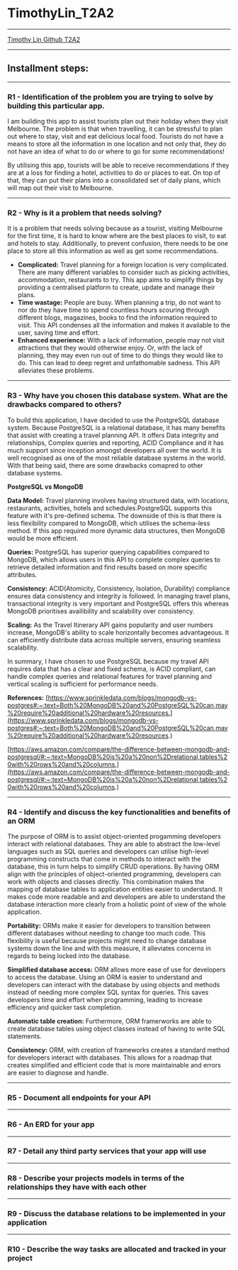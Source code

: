 # TimothyLin_T2A2
***
[Timothy Lin Github T2A2](https://github.com/timtam8181/TimothyLin_T2A2 "Visit Timothy's Github")
***
## Installment steps:

***
### R1 - Identification of the problem you are trying to solve by building this particular app.
I am building this app to assist tourists plan out their holiday when they visit Melbourne. The problem is that when travelling, it can be stressful to plan out where to stay, visit and eat delicious local food. Tourists do not have a means to store all the information in one location and not only that, they do not have an idea of what to do or where to go for some recommendations!

By utilising this app, tourists will be able to receive recommendations if they are at a loss for finding a hotel, activities to do or places to eat. On top of that, they can put their plans into a consolidated set of daily plans, which will map out their visit to Melbourne.
***
### R2 - Why is it a problem that needs solving?
It is a problem that needs solving because as a tourist, visiting Melbourne for the first time, it is hard to know where are the best places to visit, to eat and hotels to stay. Additionally, to prevent confusion, there needs to be one place to store all this information as well as get some recommendations. 
- **Complicated:** Travel planning for a foreign location is very complicated. There are many different variables to consider such as picking activities, accommodation, restaurants to try. This app aims to simplify things by providing a centralised platform to create, update and manage their plans.  
- **Time wastage:** People are busy. When planning a trip, do not want to nor do they have time to spend countless hours scouring through different blogs, magazines, books to find the information required to visit. This API condenses all the information and makes it available to the user, saving time and effort.
- **Enhanced experience:** With a lack of information, people may not visit attractions that they would otherwise enjoy. Or, with the lack of planning, they may even run out of time to do things they would like to do. This can lead to deep regret and unfathomable sadness. This API alleviates these problems.
***
### R3 - Why have you chosen this database system. What are the drawbacks compared to others?
To build this application, I have decided to use the PostgreSQL database system. Because PostgreSQL is a relational database, it has many benefits that assist with creating a travel planning API. It offers Data integrity and relationships, Complex queries and reporting, ACID Compliance and it has much support since inception amongst developers all over the world. It is well recognised as one of the most reliable database systems in the world. With that being said, there are some drawbacks comapred to other database systems.

**PostgreSQL vs MongoDB**

**Data Model:** Travel planning involves having structured data, with locations, restaurants, activities, hotels and schedules.PostgreSQL supports this feature with it's pre-defined schema. The downside of this is that there is less flexibility compared to MongoDB, which utilises the schema-less method. If this app required more dynamic data structures, then MongoDB would be more efficient.

**Queries:** PostgreSQL has superior querying capabilities compared to MongoDB, which allows users in this API to complete complex queries to retrieve detailed information and find results based on more specific attributes. 

**Consistency:** ACID(Atomicity, Consistency, Isolation, Durability) compliance ensures data consistency and integrity is followed. In managing travel plans, transactional integrity is very important and PostgreSQL offers this whereas MongoDB prioritises availibility and scalability over consistency.

**Scaling:** As the Travel Itinerary API gains popularity and user numbers increase, MongoDB's ability to scale horizontally becomes advantageous. It can efficiently distribute data across multiple servers, ensuring seamless scalability. 

In summary, I have chosen to use PostgreSQL because my travel API requires data that has a clear and fixed schema, is ACID compliant, can handle complex queries and relational features for travel planning and vertical scaling is sufficient for performance needs.

**References:** 
[https://www.sprinkledata.com/blogs/mongodb-vs-postgres#:~:text=Both%20MongoDB%20and%20PostgreSQL%20can,may%20require%20additional%20hardware%20resources.](https://www.sprinkledata.com/blogs/mongodb-vs-postgres#:~:text=Both%20MongoDB%20and%20PostgreSQL%20can,may%20require%20additional%20hardware%20resources.)

[https://aws.amazon.com/compare/the-difference-between-mongodb-and-postgresql/#:~:text=MongoDB%20is%20a%20non%2Drelational,tables%20with%20rows%20and%20columns.](https://aws.amazon.com/compare/the-difference-between-mongodb-and-postgresql/#:~:text=MongoDB%20is%20a%20non%2Drelational,tables%20with%20rows%20and%20columns.)
***
### R4 - Identify and discuss the key functionalities and benefits of an ORM
The purpose of ORM is to assist object-oriented progamming developers interact with relational databases. They are able to abstract the low-level languages such as SQL queries and developers can utilise high-level programming constructs that come in methods to interact with the database, this in turn helps to simplify CRUD operations. By having ORM align with the principles of object-oriented programming, developers can work with objects and classes directly. This combination makes the mapping of database tables to application entities easier to understand. It makes code more readable and and developers are able to understand the database interaction more clearly from a holistic point of view of the whole application.

**Portability:** ORMs make it easier for developers to transition between different databases without needing to change too much code. This flexibility is useful because projects might need to change database systems down the line and with this measure, it alleviates concerns in regards to being locked into the database.

**Simplified database access:** ORM allows more ease of use for developers to access the database. Using an ORM is easier to understand and developers can interact with the database by using objects and methods instead of needing more complex SQL syntax for queries. This saves developers time and effort when programming, leading to increase efficiency and quicker task completion. 

**Automatic table creation:** Furthermore, ORM framerworks are able to create database tables using object classes instead of having to write SQL statements.

**Consistency:** ORM, with creation of frameworks creates a standard method for developers interact with databases. This allows for a roadmap that creates simplified and efficient code that is more maintainable and errors are easier to diagnose and handle.   


***
### R5 - Document all endpoints for your API
***
### R6 - An ERD for your app
***
### R7 - Detail any third party services that your app will use
***
### R8 - Describe your projects models in terms of the relationships they have with each other
***
### R9 - Discuss the database relations to be implemented in your application
***
### R10 - Describe the way tasks are allocated and tracked in your project

